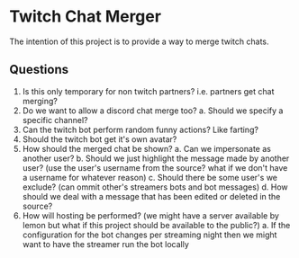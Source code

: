 # Twitch Chat Merger

The intention of this project is to provide a way to merge twitch chats.

## Questions

1. Is this only temporary for non twitch partners? i.e. partners get chat merging?
2. Do we want to allow a discord chat merge too?
  a. Should we specify a specific channel?
3. Can the twitch bot perform random funny actions? Like farting?
4. Should the twitch bot get it's own avatar?
5. How should the merged chat be shown?
  a. Can we impersonate as another user?
  b. Should we just highlight the message made by another user? (use the user's username from the source? what if we don't have a username for whatever reason)
  c. Should there be some user's we exclude? (can ommit other's streamers bots and bot messages)
  d. How should we deal with a message that has been edited or deleted in the source?
6. How will hosting be performed? (we might have a server available by lemon but what if this project should be available to the public?)
  a. If the configuration for the bot changes per streaming night then we might want to have the streamer run the bot locally
